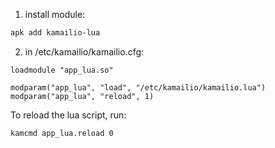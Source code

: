 1. install module:
```bash
apk add kamailio-lua
```

2. in /etc/kamailio/kamailio.cfg:
```
loadmodule "app_lua.so"

modparam("app_lua", "load", "/etc/kamailio/kamailio.lua")
modparam("app_lua", "reload", 1)

```

To reload the lua script, run:
```bash
kamcmd app_lua.reload 0
```
